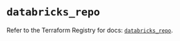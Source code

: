 # `databricks_repo`

Refer to the Terraform Registry for docs: [`databricks_repo`](https://registry.terraform.io/providers/databricks/databricks/1.79.1/docs/resources/repo).
